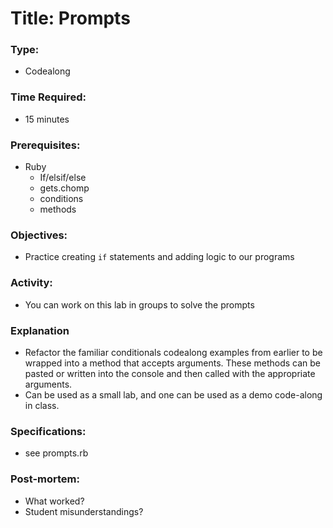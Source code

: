 # Title: Prompts

### Type: 
- Codealong

### Time Required: 
- 15 minutes

### Prerequisites:
- Ruby
    - If/elsif/else
    - gets.chomp
    - conditions
    - methods

### Objectives:
- Practice creating `if` statements and adding logic to our programs

### Activity:
- You can work on this lab in groups to solve the prompts

### Explanation
- Refactor the familiar conditionals codealong examples from earlier to be wrapped into a method that accepts arguments.  These methods can be pasted or written into the console and then called with the appropriate arguments.
- Can be used as a small lab, and one can be used as a demo code-along in class.

### Specifications:
- see prompts.rb

### Post-mortem:
- What worked?
- Student misunderstandings?
